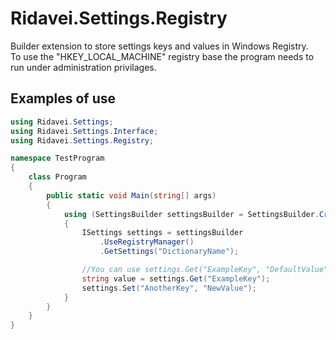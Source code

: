 # Ridavei.Settings.Registry

Builder extension to store settings keys and values in Windows Registry.\
To use the "HKEY_LOCAL_MACHINE" registry base the program needs to run under administration privilages.

## Examples of use

```csharp
using Ridavei.Settings;
using Ridavei.Settings.Interface;
using Ridavei.Settings.Registry;

namespace TestProgram
{
    class Program
    {
        public static void Main(string[] args)
        {
            using (SettingsBuilder settingsBuilder = SettingsBuilder.CreateBuilder())
            {
                ISettings settings = settingsBuilder
                    .UseRegistryManager()
                    .GetSettings("DictionaryName");

                //You can use settings.Get("ExampleKey", "DefaultValue") if you want to retrieve the default value if the key doesn't exists.
                string value = settings.Get("ExampleKey");
                settings.Set("AnotherKey", "NewValue");
            }
        }
    }
}
```